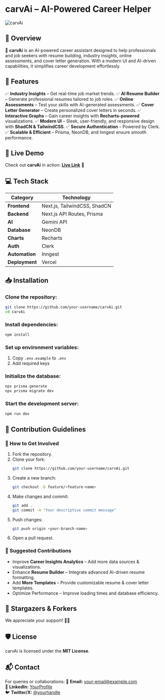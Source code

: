 # carvAi – AI-Powered Career Helper

![carvAi](https://your-image-link-here.com)

## 🌟 Overview
🚀 **carvAi** is an AI-powered career assistant designed to help professionals and job seekers with resume building, industry insights, online assessments, and cover letter generation. With a modern UI and AI-driven capabilities, it simplifies career development effortlessly.

## 🌟 Features
✅ **Industry Insights** – Get real-time job market trends.
✅ **AI Resume Builder** – Generate professional resumes tailored to job roles.
✅ **Online Assessments** – Test your skills with AI-generated assessments.
✅ **Cover Letter Generator** – Create personalized cover letters in seconds.
✅ **Interactive Graphs** – Gain career insights with **Recharts-powered** visualizations.
✅ **Modern UI** – Sleek, user-friendly, and responsive design with **ShadCN & TailwindCSS**.
✅ **Secure Authentication** – Powered by Clerk.
✅ **Scalable & Efficient** – Prisma, NeonDB, and Inngest ensure smooth performance.

## 🔗 Live Demo
Check out **carvAi** in action: **[Live Link](your-live-link-here)** 🚀

## 💻 Tech Stack
| Category       | Technology                     |
|---------------|--------------------------------|
| **Frontend**  | Next.js, TailwindCSS, ShadCN   |
| **Backend**   | Next.js API Routes, Prisma     |
| **AI**        | Gemini API                     |
| **Database**  | NeonDB                          |
| **Charts**    | Recharts                        |
| **Auth**      | Clerk                           |
| **Automation**| Inngest                         |
| **Deployment**| Vercel                          |

## 📥 Installation
### Clone the repository:
```bash
git clone https://github.com/your-username/carvAi.git
cd carvAi
```
### Install dependencies:
```bash
npm install
```
### Set up environment variables:
1. Copy `.env.example` to `.env`
2. Add required keys

### Initialize the database:
```bash
npx prisma generate
npx prisma migrate dev
```
### Start the development server:
```bash
npm run dev
```

## 🤝 Contribution Guidelines
### 🌱 How to Get Involved
1. Fork the repository.
2. Clone your fork:
   ```bash
   git clone https://github.com/your-username/carvAi.git
   ```
3. Create a new branch:
   ```bash
   git checkout -b feature/<feature-name>
   ```
4. Make changes and commit:
   ```bash
   git add .
   git commit -m "Your descriptive commit message"
   ```
5. Push changes:
   ```bash
   git push origin <your-branch-name>
   ```
6. Open a pull request.

### 📌 Suggested Contributions
- Improve **Career Insights Analytics** – Add more data sources & visualizations.
- Enhance **Resume Builder** – Integrate advanced AI-driven resume formatting.
- Add **More Templates** – Provide customizable resume & cover letter templates.
- Optimize Performance – Improve loading times and database efficiency.

## 🌟 Stargazers & Forkers
We appreciate your support! 🌟🍴

## 🛡 License
carvAi is licensed under the **MIT License**.

## 📬 Contact
For queries or collaborations:
📧 **Email:** your-email@example.com  
💼 **LinkedIn:** [YourProfile](https://linkedin.com/in/yourprofile)  
🐦 **Twitter/X:** [@yourhandle](https://twitter.com/yourhandle)
